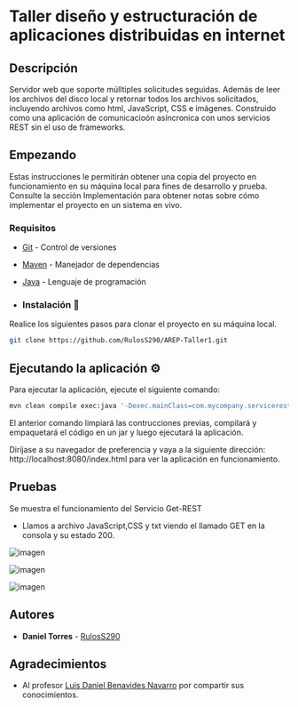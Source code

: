 # Taller diseño y estructuración de aplicaciones distribuidas en internet

## Descripción

Servidor web que soporte múlltiples solicitudes seguidas. Además de leer los archivos del disco local y retornar todos los archivos solicitados, incluyendo archivos como html, JavaScript, CSS e imágenes. Construido como una aplicación de comunicacioón asíncronica con unos servicios REST sin el uso de frameworks.

## Empezando

Estas instrucciones le permitirán obtener una copia del proyecto en funcionamiento en su máquina local para fines de desarrollo y prueba. Consulte la sección Implementación para obtener notas sobre cómo implementar el proyecto en un sistema en vivo.

### Requisitos

* [Git](https://git-scm.com/) - Control de versiones
* [Maven](https://maven.apache.org/) - Manejador de dependencias
* [Java](https://www.oracle.com/java/technologies/downloads/#java17) - Lenguaje de programación

* ### Instalación 🔧

Realice los siguientes pasos para clonar el proyecto en su máquina local.

```bash
git clone https://github.com/RulosS290/AREP-Taller1.git
```

## Ejecutando la aplicación ⚙️

Para ejecutar la aplicación, ejecute el siguiente comando:

```bash
mvn clean compile exec:java '-Dexec.mainClass=com.mycompany.servicerest.ServiceREST'
```

El anterior comando limpiará las contrucciones previas, compilará y empaquetará el código en un jar y luego ejecutará la aplicación.

Diríjase a su navegador de preferencia y vaya a la siguiente dirección: http://localhost:8080/index.html para ver la aplicación en funcionamiento.

## Pruebas

Se muestra el funcionamiento del Servicio Get-REST

* Llamos a archivo JavaScript,CSS y txt viendo el llamado GET en la consola y su estado 200.

![imagen](https://github.com/user-attachments/assets/79972590-e04a-4b82-b9e5-416123756ec3)

![imagen](https://github.com/user-attachments/assets/e0c8c3cb-ce9a-444b-89b8-8e68ffb8e6d8)

![imagen](https://github.com/user-attachments/assets/96b1599c-c6f4-4851-bf4e-eb66885026c6)

## Autores

* **Daniel Torres** - [RulosS290](https://github.com/RulosS290)

## Agradecimientos

* Al profesor [Luis Daniel Benavides Navarro](https://ldbn.is.escuelaing.edu.co/) por compartir sus conocimientos.



